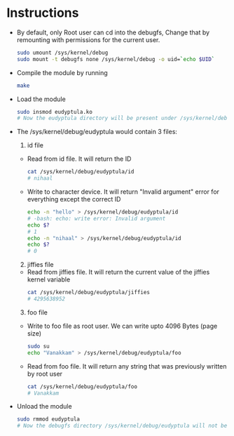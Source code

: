 # Instructions

- By default, only Root user can cd into the debugfs, Change that by remounting with permissions for the current user.
  ```bash
  sudo umount /sys/kernel/debug
  sudo mount -t debugfs none /sys/kernel/debug -o uid=`echo $UID`
  ```

- Compile the module by running
  ```bash
  make
  ```

- Load the module
  ```bash
  sudo insmod eudyptula.ko
  # Now the eudyptula directory will be present under /sys/kernel/debug
  ```

- The /sys/kernel/debug/eudyptula would contain 3 files:
  1. id file
    - Read from id file. It will return the ID
      ```bash
      cat /sys/kernel/debug/eudyptula/id
      # nihaal
      ```

    - Write to character device. It will return "Invalid argument" error for everything except the correct ID
      ```bash
      echo -n "hello" > /sys/kernel/debug/eudyptula/id
      # -bash: echo: write error: Invalid argument
      echo $?
      # 1
      echo -n "nihaal" > /sys/kernel/debug/eudyptula/id
      echo $?
      # 0
      ```

  2. jiffies file
    - Read from jiffies file. It will return the current value of the jiffies kernel variable
      ```bash
      cat /sys/kernel/debug/eudyptula/jiffies
      # 4295638952
      ```

  3. foo file
    - Write to foo file as root user. We can write upto 4096 Bytes (page size)
      ```bash
      sudo su
      echo "Vanakkam" > /sys/kernel/debug/eudyptula/foo
      ```

    - Read from foo file. It will return any string that was previously written by root user
      ```bash
      cat /sys/kernel/debug/eudyptula/foo
      # Vanakkam
      ```

- Unload the module
  ```bash
  sudo rmmod eudyptula
  # Now the debugfs directory /sys/kernel/debug/eudyptula will not be present
  ```

